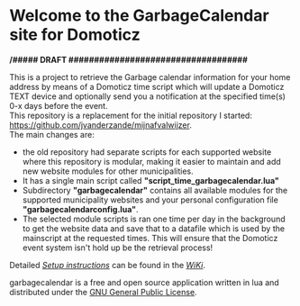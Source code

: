 # Welcome to the GarbageCalendar site for Domoticz
<b>/##### DRAFT ###################################</b>

This is a project to retrieve the Garbage calendar information for your home address by means of  a Domoticz time script which will update a Domoticz TEXT device and optionally send you a notification at the specified time(s) 0-x days before the event.<br>
This repository is a replacement for the initial repository I started: https://github.com/jvanderzande/mijnafvalwijzer. <br>
The main changes are:
  * the old repository had separate scripts for each supported website where this repository is modular, making it easier to maintain and add new website modules for other municipalities.
  * It has a single main script called **"script_time_garbagecalendar.lua"**
  * Subdirectory **"garbagecalendar"** contains all available modules for the supported municipality websites and your personal configuration file **"garbagecalendarconfig.lua"**.
  * The selected module scripts is ran one time per day in the background to get the website data and save that to a datafile which is used by the mainscript at the requested times. This will ensure that the Domoticz event system isn't hold up be the retrieval process!

Detailed [<i>Setup instructions</i>](../../wiki/Setup) can be found in the [<i>WiKi</i>](../../wiki).

garbagecalendar is a free and open source application written in lua and distributed under the [GNU General Public License](LICENSE).
